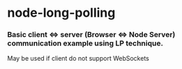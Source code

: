 # node-long-polling
### Basic client <=> server (Browser <=> Node Server) communication example using LP technique.
May be used if client do not support WebSockets
